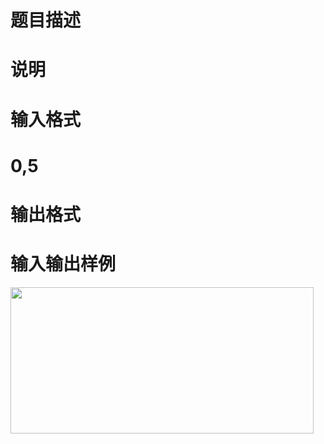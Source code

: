 

# 题目描述



# 说明



# 输入格式



# 0,5



# 输出格式



# 输入输出样例


<img src="/upload/image/20130728/20130728203029_14363.jpg" alt="" height="234" width="485"/><br/>
